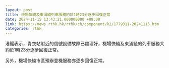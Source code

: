 ```yaml
---
layout: post
title: 機場快綫及東涌綫列車服務約於1時23分逐步回復正常
date: 2024-11-15 13:43:21.000000000 +08:00
link: https://news.rthk.hk/rthk/ch/component/k2/1779311-20241115.htm
categories: rthk
---
```


港鐵表示，青衣站附近的信號設備故障已處理好，機場快綫及東涌綫的列車服務大約於1時23分逐步回復正常。

另外，機場快綫市區預辦登機服務亦逐步回復正常。
